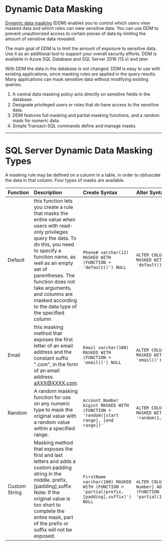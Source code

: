 # Dynamic Data Masking

[Dynamic data masking](https://docs.microsoft.com/en-us/sql/relational-databases/security/dynamic-data-masking?view=sql-server-ver15) (DDM) enables you to control which users view masked data and which roles can view sensitive data. You can use DDM to prevent unauthorized access to certain pieces of data by limiting the amount of sensitive data revealed.

The main goal of DDM is to limit the amount of exposure to sensitive data. Use it as an additional tool to support your overall security efforts. DDM is available in Azure SQL Database and SQL Server 2016 (13.x) and later.

With DDM the data in the database is not changed. DDM is easy to use with existing applications, since masking rules are applied in the query results. Many applications can mask sensitive data without modifying existing queries.

1. A central data masking policy acts directly on sensitive fields in the database.
2. Designate privileged users or roles that do have access to the sensitive data.
3. DDM features full masking and partial masking functions, and a random mask for numeric data.
4. Simple Transact-SQL commands define and manage masks.
---
# SQL Server Dynamic Data Masking Types
A masking rule may be defined on a column in a table, in order to obfuscate the data in that column. Four types of masks are available.

| Function           | Description     | Create Syntax  | Alter Syntax  |
| ------------- |:-------------------- |:----------|:----------|
| Default             | this function lets you create a rule that masks the entire value when users with read-only privileges query the data. To do this, you need to specify a function name, as well as an empty set of parentheses. The function does not take arguments, and columns are masked according to the data type of the specified column          |  `Phone# varchar(12) MASKED WITH (FUNCTION = 'default()') NULL  `   | `ALTER COLUMN Gender ADD MASKED WITH (FUNCTION = 'default()')   `  |
| Email             | this masking method that exposes the first letter of an email address and the constant suffix ".com", in the form of an email address. aXXX@XXXX.com.        | `Email varchar(100) MASKED WITH (FUNCTION = 'email()') NULL  `  |`ALTER COLUMN Email ADD MASKED WITH (FUNCTION = 'email()')`    |
| Random             | A random masking function for use on any numeric type to mask the original value with a random value within a specified range.        | `Account_Number bigint MASKED WITH (FUNCTION = 'random([start range], [end range])'`       |`ALTER COLUMN [Month] ADD MASKED WITH (FUNCTION = 'random(1, 12)')`    |
| Custom String             | Masking method that exposes the first and last letters and adds a custom padding string in the middle. prefix,[padding],suffix Note: If the original value is too short to complete the entire mask, part of the prefix or suffix will not be exposed.        | `FirstName varchar(100) MASKED WITH (FUNCTION = 'partial(prefix,[padding],suffix)') NULL`     |`ALTER COLUMN [Phone Number] ADD MASKED WITH (FUNCTION = 'partial(1,"XXXXXXX",0)')`    |
